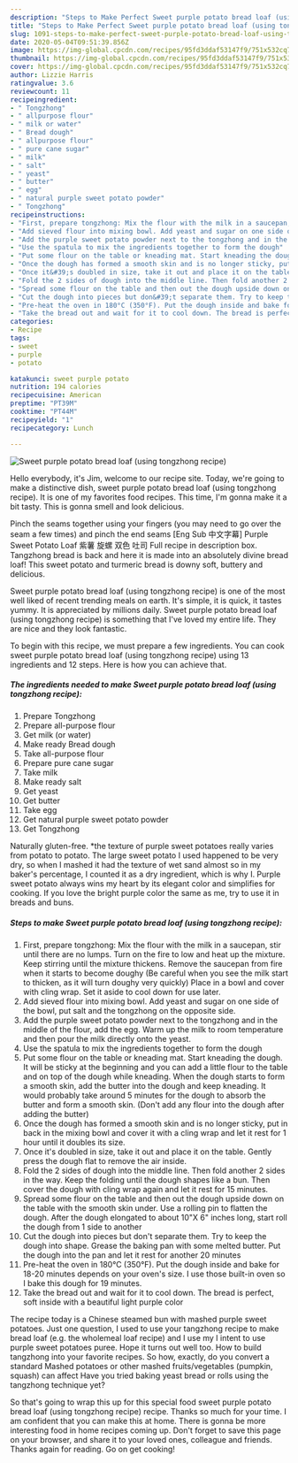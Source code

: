 ```yaml
---
description: "Steps to Make Perfect Sweet purple potato bread loaf (using tongzhong recipe)"
title: "Steps to Make Perfect Sweet purple potato bread loaf (using tongzhong recipe)"
slug: 1091-steps-to-make-perfect-sweet-purple-potato-bread-loaf-using-tongzhong-recipe
date: 2020-05-04T09:51:39.856Z
image: https://img-global.cpcdn.com/recipes/95fd3ddaf53147f9/751x532cq70/sweet-purple-potato-bread-loaf-using-tongzhong-recipe-recipe-main-photo.jpg
thumbnail: https://img-global.cpcdn.com/recipes/95fd3ddaf53147f9/751x532cq70/sweet-purple-potato-bread-loaf-using-tongzhong-recipe-recipe-main-photo.jpg
cover: https://img-global.cpcdn.com/recipes/95fd3ddaf53147f9/751x532cq70/sweet-purple-potato-bread-loaf-using-tongzhong-recipe-recipe-main-photo.jpg
author: Lizzie Harris
ratingvalue: 3.6
reviewcount: 11
recipeingredient:
- " Tongzhong"
- " allpurpose flour"
- " milk or water"
- " Bread dough"
- " allpurpose flour"
- " pure cane sugar"
- " milk"
- " salt"
- " yeast"
- " butter"
- " egg"
- " natural purple sweet potato powder"
- " Tongzhong"
recipeinstructions:
- "First, prepare tongzhong: Mix the flour with the milk in a saucepan, stir until there are no lumps. Turn on the fire to low and heat up the mixture. Keep stirring until the mixture thickens. Remove the saucepan from fire when it starts to become doughy (Be careful when you see the milk start to thicken, as it will turn doughy very quickly) Place in a bowl and cover with cling wrap. Set it aside to cool down for use later."
- "Add sieved flour into mixing bowl. Add yeast and sugar on one side of the bowl, put salt and the tongzhong on the opposite side."
- "Add the purple sweet potato powder next to the tongzhong and in the middle of the flour, add the egg. Warm up the milk to room temperature and then pour the milk directly onto the yeast."
- "Use the spatula to mix the ingredients together to form the dough"
- "Put some flour on the table or kneading mat. Start kneading the dough. It will be sticky at the beginning and you can add a little flour to the table and on top of the dough while kneading. When the dough starts to form a smooth skin, add the butter into the dough and keep kneading. It would probably take around 5 minutes for the dough to absorb the butter and form a smooth skin. (Don&#39;t add any flour into the dough after adding the butter)"
- "Once the dough has formed a smooth skin and is no longer sticky, put in back in the mixing bowl and cover it with a cling wrap and let it rest for 1 hour until it doubles its size."
- "Once it&#39;s doubled in size, take it out and place it on the table. Gently press the dough flat to remove the air inside."
- "Fold the 2 sides of dough into the middle line. Then fold another 2 sides in the way. Keep the folding until the dough shapes like a bun. Then cover the dough with cling wrap again and let it rest for 15 minutes."
- "Spread some flour on the table and then out the dough upside down on the table with the smooth skin under. Use a rolling pin to flatten the dough. After the dough elongated to about 10&#34;X 6&#34; inches long, start roll the dough from 1 side to another"
- "Cut the dough into pieces but don&#39;t separate them. Try to keep the dough into shape. Grease the baking pan with some melted butter. Put the dough into the pan and let it rest for another 20 minutes"
- "Pre-heat the oven in 180°C (350°F). Put the dough inside and bake for 18-20 minutes depends on your oven&#39;s size. I use those built-in oven so I bake this dough for 19 minutes."
- "Take the bread out and wait for it to cool down. The bread is perfect, soft inside with a beautiful light purple color"
categories:
- Recipe
tags:
- sweet
- purple
- potato

katakunci: sweet purple potato 
nutrition: 194 calories
recipecuisine: American
preptime: "PT39M"
cooktime: "PT44M"
recipeyield: "1"
recipecategory: Lunch

---
```



![Sweet purple potato bread loaf (using tongzhong recipe)](https://img-global.cpcdn.com/recipes/95fd3ddaf53147f9/751x532cq70/sweet-purple-potato-bread-loaf-using-tongzhong-recipe-recipe-main-photo.jpg)

Hello everybody, it's Jim, welcome to our recipe site. Today, we're going to make a distinctive dish, sweet purple potato bread loaf (using tongzhong recipe). It is one of my favorites food recipes. This time, I'm gonna make it a bit tasty. This is gonna smell and look delicious.

Pinch the seams together using your fingers (you may need to go over the seam a few times) and pinch the end seams [Eng Sub 中文字幕] Purple Sweet Potato Loaf 紫薯 旋螺 双色 吐司 Full recipe in description box. Tangzhong bread is back and here it is made into an absolutely divine bread loaf! This sweet potato and turmeric bread is downy soft, buttery and delicious.

Sweet purple potato bread loaf (using tongzhong recipe) is one of the most well liked of recent trending meals on earth. It's simple, it is quick, it tastes yummy. It is appreciated by millions daily. Sweet purple potato bread loaf (using tongzhong recipe) is something that I've loved my entire life. They are nice and they look fantastic.


To begin with this recipe, we must prepare a few ingredients. You can cook sweet purple potato bread loaf (using tongzhong recipe) using 13 ingredients and 12 steps. Here is how you can achieve that.

<!--inarticleads1-->

##### The ingredients needed to make Sweet purple potato bread loaf (using tongzhong recipe):

1. Prepare  Tongzhong
1. Prepare  all-purpose flour
1. Get  milk (or water)
1. Make ready  Bread dough
1. Take  all-purpose flour
1. Prepare  pure cane sugar
1. Take  milk
1. Make ready  salt
1. Get  yeast
1. Get  butter
1. Take  egg
1. Get  natural purple sweet potato powder
1. Get  Tongzhong


Naturally gluten-free. *the texture of purple sweet potatoes really varies from potato to potato. The large sweet potato I used happened to be very dry, so when I mashed it had the texture of wet sand almost so in my baker&#39;s percentage, I counted it as a dry ingredient, which is why I. Purple sweet potato always wins my heart by its elegant color and simplifies for cooking. If you love the bright purple color the same as me, try to use it in breads and buns. 

<!--inarticleads2-->

##### Steps to make Sweet purple potato bread loaf (using tongzhong recipe):

1. First, prepare tongzhong: Mix the flour with the milk in a saucepan, stir until there are no lumps. Turn on the fire to low and heat up the mixture. Keep stirring until the mixture thickens. Remove the saucepan from fire when it starts to become doughy (Be careful when you see the milk start to thicken, as it will turn doughy very quickly) Place in a bowl and cover with cling wrap. Set it aside to cool down for use later.
1. Add sieved flour into mixing bowl. Add yeast and sugar on one side of the bowl, put salt and the tongzhong on the opposite side.
1. Add the purple sweet potato powder next to the tongzhong and in the middle of the flour, add the egg. Warm up the milk to room temperature and then pour the milk directly onto the yeast.
1. Use the spatula to mix the ingredients together to form the dough
1. Put some flour on the table or kneading mat. Start kneading the dough. It will be sticky at the beginning and you can add a little flour to the table and on top of the dough while kneading. When the dough starts to form a smooth skin, add the butter into the dough and keep kneading. It would probably take around 5 minutes for the dough to absorb the butter and form a smooth skin. (Don&#39;t add any flour into the dough after adding the butter)
1. Once the dough has formed a smooth skin and is no longer sticky, put in back in the mixing bowl and cover it with a cling wrap and let it rest for 1 hour until it doubles its size.
1. Once it&#39;s doubled in size, take it out and place it on the table. Gently press the dough flat to remove the air inside.
1. Fold the 2 sides of dough into the middle line. Then fold another 2 sides in the way. Keep the folding until the dough shapes like a bun. Then cover the dough with cling wrap again and let it rest for 15 minutes.
1. Spread some flour on the table and then out the dough upside down on the table with the smooth skin under. Use a rolling pin to flatten the dough. After the dough elongated to about 10&#34;X 6&#34; inches long, start roll the dough from 1 side to another
1. Cut the dough into pieces but don&#39;t separate them. Try to keep the dough into shape. Grease the baking pan with some melted butter. Put the dough into the pan and let it rest for another 20 minutes
1. Pre-heat the oven in 180°C (350°F). Put the dough inside and bake for 18-20 minutes depends on your oven&#39;s size. I use those built-in oven so I bake this dough for 19 minutes.
1. Take the bread out and wait for it to cool down. The bread is perfect, soft inside with a beautiful light purple color


The recipe today is a Chinese steamed bun with mashed purple sweet potatoes. Just one question, I used to use your tangzhong recipe to make bread loaf (e.g. the wholemeal loaf recipe) and I use my I intent to use purple sweet potatoes puree. Hope it turns out well too. How to build tangzhong into your favorite recipes. So how, exactly, do you convert a standard Mashed potatoes or other mashed fruits/vegetables (pumpkin, squash) can affect Have you tried baking yeast bread or rolls using the tangzhong technique yet? 

So that's going to wrap this up for this special food sweet purple potato bread loaf (using tongzhong recipe) recipe. Thanks so much for your time. I am confident that you can make this at home. There is gonna be more interesting food in home recipes coming up. Don't forget to save this page on your browser, and share it to your loved ones, colleague and friends. Thanks again for reading. Go on get cooking!
